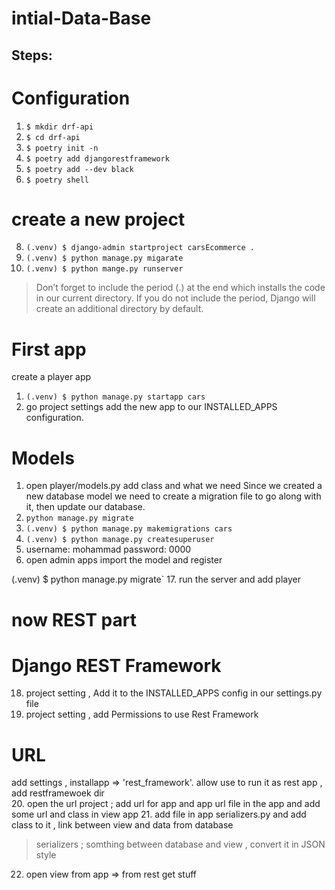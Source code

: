 # intial-Data-Base
## Steps: 
# Configuration
1. `$ mkdir drf-api`
2. `$ cd drf-api`
3. `$ poetry init -n`
4. `$ poetry add djangorestframework`
5. `$ poetry add --dev black`
6. `$ poetry shell`

# create a new project
8. `(.venv) $ django-admin startproject carsEcommerce .`
9. `(.venv) $ python manage.py migarate`
10. `(.venv) $ python mange.py runserver`

> Don’t forget to include the period (.) at the end which installs the code in our current directory. If you do not include the period, Django will create an additional directory by default.
 
# First app
create a player app
1.  `(.venv) $ python manage.py startapp cars`
2.  go project settings add the new app to our INSTALLED_APPS configuration.
# Models
1.  open player/models.py add class and what we need
Since we created a new database model we need to create a migration file to go along with it, then update our database.
1.  `python manage.py migrate`
2.  `(.venv) $ python manage.py makemigrations cars`
3.  `(.venv) $ python manage.py createsuperuser`
4.  username: mohammad password: 0000
5.  open admin apps import the model and register

(.venv) $ python manage.py migrate`
17. run the server and add player 

# now REST part 

# Django REST Framework
18. project setting , Add it to the INSTALLED_APPS config in our settings.py file
19. project setting , add Permissions to use Rest Framework
# URL
add settings , installapp => 'rest_framework'. allow use to run it as rest app , add restframewoek dir  
20. open the url project ; add url for app and app url file in the app and add some url and class in view app
21. add file in app serializers.py and add class to it , link between view and data from database
> serializers ; somthing between database and view , convert it in JSON style
22. open view from app => from rest get stuff